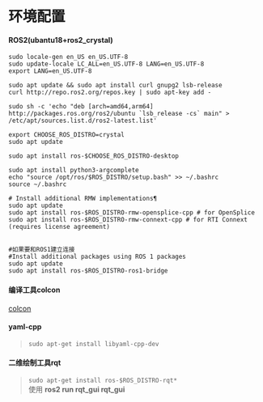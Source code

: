 # 环境配置

#### ROS2(ubantu18+ros2_crystal)
````
sudo locale-gen en_US en_US.UTF-8
sudo update-locale LC_ALL=en_US.UTF-8 LANG=en_US.UTF-8
export LANG=en_US.UTF-8

sudo apt update && sudo apt install curl gnupg2 lsb-release
curl http://repo.ros2.org/repos.key | sudo apt-key add -

sudo sh -c 'echo "deb [arch=amd64,arm64] http://packages.ros.org/ros2/ubuntu `lsb_release -cs` main" > /etc/apt/sources.list.d/ros2-latest.list'

export CHOOSE_ROS_DISTRO=crystal
sudo apt update

sudo apt install ros-$CHOOSE_ROS_DISTRO-desktop

sudo apt install python3-argcomplete
echo "source /opt/ros/$ROS_DISTRO/setup.bash" >> ~/.bashrc
source ~/.bashrc

# Install additional RMW implementations¶
sudo apt update
sudo apt install ros-$ROS_DISTRO-rmw-opensplice-cpp # for OpenSplice
sudo apt install ros-$ROS_DISTRO-rmw-connext-cpp # for RTI Connext (requires license agreement)


#如果要和ROS1建立连接
#Install additional packages using ROS 1 packages
sudo apt update
sudo apt install ros-$ROS_DISTRO-ros1-bridge

````

#### 编译工具colcon  
[colcon](colcon.md)  

#### yaml-cpp  
> ```` sudo apt-get install libyaml-cpp-dev ````     

#### 二维绘制工具rqt
> ````sudo apt-get install ros-$ROS_DISTRO-rqt* ````  
> 使用 **ros2 run rqt_gui rqt_gui**  